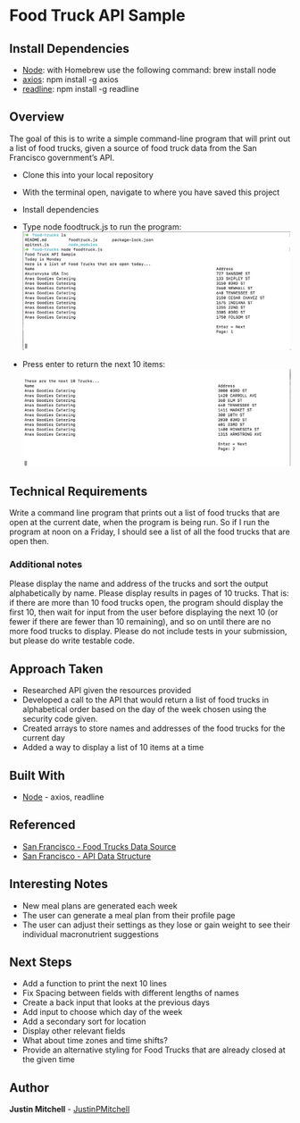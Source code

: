 # Food Truck API Sample

## Install Dependencies

* [Node](https://nodejs.org/en/): with Homebrew use the following command: brew install node
* [axios](https://github.com/axios/axios): npm install -g axios
* [readline](https://thisdavej.com/making-interactive-node-js-console-apps-that-listen-for-keypress-events/): npm install -g readline

## Overview

The goal of this is to write a simple command-line program that will print out a list of food trucks,
given a source of food truck data from the San Francisco government’s API.

* Clone this into your local repository
* With the terminal open, navigate to where you have saved this project
* Install dependencies
* Type node foodtruck.js to run the program:
![picture](./pictures/food-trucks-run.png)

* Press enter to return the next 10 items:
![picture](./pictures/food-trucks-next.png)


## Technical Requirements

Write a command line program that prints out a list of food trucks that are open at the current
date, when the program is being run. So if I run the program at noon on a Friday, I should see a
list of all the food trucks that are open then.

### Additional notes

Please display the name and address of the trucks and sort the output alphabetically by name.
Please display results in pages of 10 trucks. That is: if there are more than 10 food trucks open,
the program should display the first 10, then wait for input from the user before displaying the
next 10 (or fewer if there are fewer than 10 remaining), and so on until there are no more food
trucks to display.
Please do not include tests in your submission, but please do write testable code.

## Approach Taken

* Researched API given the resources provided
* Developed a call to the API that would return a list of food trucks in alphabetical order based on the day of the week chosen using the security code given.
* Created arrays to store names and addresses of the food trucks for the current day
* Added a way to display a list of 10 items at a time


## Built With

* [Node](https://nodejs.org/en/) - axios, readline

## Referenced

* [San Francisco - Food Trucks Data Source](https://data.sfgov.org/Economy-and-Community/Mobile-Food-Schedule/jjew-r69b) 
* [San Francisco - API Data Structure](https://dev.socrata.com/foundry/data.sfgov.org/bbb8-hzi6)

## Interesting Notes

* New meal plans are generated each week
* The user can generate a meal plan from their profile page
* The user can adjust their settings as they lose or gain weight to see their individual macronutrient suggestions

## Next Steps

* Add a function to print the next 10 lines
* Fix Spacing between fields with different lengths of names
* Create a back input that looks at the previous days
* Add input to choose which day of the week
* Add a secondary sort for location
* Display other relevant fields
* What about time zones and time shifts?
* Provide an alternative styling for Food Trucks that are already closed at the given time

## Author

**Justin Mitchell** - [JustinPMitchell](https://github.com/JustinPMitchell)